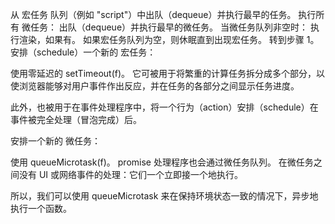 从 宏任务 队列（例如 "script"）中出队（dequeue）并执行最早的任务。
执行所有 微任务：
出队（dequeue）并执行最早的微任务。
当微任务队列非空时：
执行渲染，如果有。
如果宏任务队列为空，则休眠直到出现宏任务。
转到步骤 1。
安排（schedule）一个新的 宏任务：

使用零延迟的 setTimeout(f)。
它可被用于将繁重的计算任务拆分成多个部分，以使浏览器能够对用户事件作出反应，并在任务的各部分之间显示任务进度。

此外，也被用于在事件处理程序中，将一个行为（action）安排（schedule）在事件被完全处理（冒泡完成）后。

安排一个新的 微任务：

使用 queueMicrotask(f)。
promise 处理程序也会通过微任务队列。
在微任务之间没有 UI 或网络事件的处理：它们一个立即接一个地执行。

所以，我们可以使用 queueMicrotask 来在保持环境状态一致的情况下，异步地执行一个函数。
